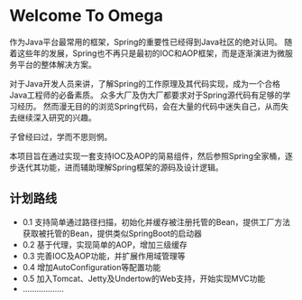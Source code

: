 # Welcome To Omega

作为Java平台最常用的框架，Spring的重要性已经得到Java社区的绝对认同。
随着这些年的发展，Spring也不再只是最初的IOC和AOP框架，而是逐渐演进为微服务平台的整体解决方案。

对于Java开发人员来讲，了解Spring的工作原理及其代码实现，成为一个合格Java工程师的必备素质。
众多大厂及伪大厂都要求对于Spring源代码有足够的学习经历。
然而漫无目的的浏览Spring代码，会在大量的代码中迷失自己，从而失去继续深入研究的兴趣。

子曾经曰过，学而不思则惘。

本项目旨在通过实现一套支持IOC及AOP的简易组件，然后参照Spring全家桶，逐步迭代其功能，进而辅助理解Spring框架的源码及设计逻辑。

## 计划路线

- 0.1 支持简单通过路径扫描，初始化并缓存被注册托管的Bean，提供工厂方法获取被托管的Bean，提供类似SpringBoot的启动器
- 0.2 基于代理，实现简单的AOP，增加三级缓存
- 0.3 完善IOC及AOP功能，并扩展作用域管理等
- 0.4 增加AutoConfiguration等配置功能
- 0.5 加入Tomcat、Jetty及Undertow的Web支持，开始实现MVC功能
- ………………

